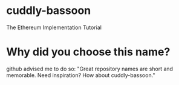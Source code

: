 # cuddly-bassoon
The Ethereum Implementation Tutorial

# Why did you choose this name?
github advised me to do so:
"Great repository names are short and memorable. Need inspiration? How about cuddly-bassoon."

